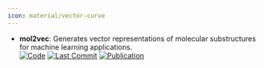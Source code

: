```yaml
---
icon: material/vector-curve
---
```


- **mol2vec**: Generates vector representations of molecular substructures for machine learning applications.  
		[![Code](https://img.shields.io/github/stars/samoturk/mol2vec?style=for-the-badge&logo=github)](https://github.com/samoturk/mol2vec) [![Last Commit](https://img.shields.io/github/last-commit/samoturk/mol2vec?style=for-the-badge&logo=github)](https://github.com/samoturk/mol2vec) [![Publication](https://img.shields.io/badge/Publication-Citations:469-blue?style=for-the-badge&logo=bookstack)](https://doi.org/10.1021/acs.jcim.7b00616) 

